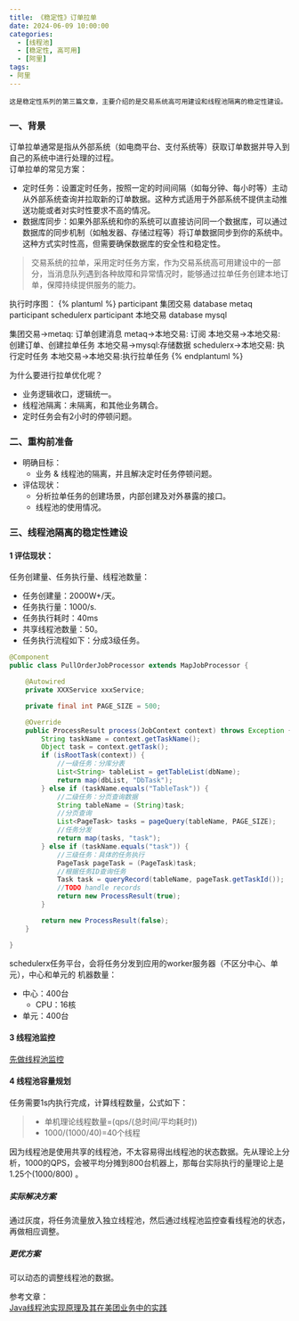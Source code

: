 ```yaml
---
title: 《稳定性》订单拉单
date: 2024-06-09 10:00:00
categories:
  - [线程池]
  - [稳定性, 高可用]
  - [阿里]
tags:
- 阿里
---
```


    这是稳定性系列的第三篇文章，主要介绍的是交易系统高可用建设和线程池隔离的稳定性建设。

### 一、背景
订单拉单通常是指从外部系统（如电商平台、支付系统等）获取订单数据并导入到自己的系统中进行处理的过程。  
订单拉单的常见方案：
- 定时任务：设置定时任务，按照一定的时间间隔（如每分钟、每小时等）主动从外部系统查询并拉取新的订单数据。这种方式适用于外部系统不提供主动推送功能或者对实时性要求不高的情况。
- 数据库同步：如果外部系统和你的系统可以直接访问同一个数据库，可以通过数据库的同步机制（如触发器、存储过程等）将订单数据同步到你的系统中。这种方式实时性高，但需要确保数据库的安全性和稳定性。

<!-- more -->
> 交易系统的拉单，采用定时任务方案，作为交易系统高可用建设中的一部分，当消息队列遇到各种故障和异常情况时，能够通过拉单任务创建本地订单，保障持续提供服务的能力。  

执行时序图：
{% plantuml %}
participant 集团交易
database metaq
participant schedulerx
participant 本地交易
database mysql

集团交易->metaq: 订单创建消息
metaq->本地交易: 订阅
本地交易->本地交易: 创建订单、创建拉单任务
本地交易->mysql:存储数据
schedulerx->本地交易: 执行定时任务
本地交易->本地交易:执行拉单任务
{% endplantuml %}

为什么要进行拉单优化呢？
- 业务逻辑收口，逻辑统一。
- 线程池隔离：未隔离，和其他业务耦合。
- 定时任务会有2小时的停顿问题。


### 二、重构前准备
- 明确目标：
  - 业务 & 线程池的隔离，并且解决定时任务停顿问题。
- 评估现状：
  - 分析拉单任务的创建场景，内部创建及对外暴露的接口。
  - 线程池的使用情况。


### 三、线程池隔离的稳定性建设
#### 1 评估现状：
任务创建量、任务执行量、线程池数量：
- 任务创建量：2000W+/天。
- 任务执行量：1000/s.
- 任务执行耗时：40ms
- 共享线程池数量：50。
- 任务执行流程如下：分成3级任务。
```java
@Component
public class PullOrderJobProcessor extends MapJobProcessor {

    @Autowired
    private XXXService xxxService;

    private final int PAGE_SIZE = 500;

    @Override
    public ProcessResult process(JobContext context) throws Exception {
        String taskName = context.getTaskName();
        Object task = context.getTask();
        if (isRootTask(context)) {
            //一级任务：分库分表
            List<String> tableList = getTableList(dbName);
            return map(dbList, "DbTask");
        } else if (taskName.equals("TableTask")) {
            //二级任务：分页查询数据
            String tableName = (String)task;
            //分页查询
            List<PageTask> tasks = pageQuery(tableName, PAGE_SIZE);
            //任务分发
            return map(tasks, "task");
        } else if (taskName.equals("task")) {
            //三级任务：具体的任务执行
            PageTask pageTask = (PageTask)task;
            //根据任务ID查询任务
            Task task = queryRecord(tableName, pageTask.getTaskId());
            //TODO handle records
            return new ProcessResult(true);
        }

        return new ProcessResult(false);
    }

}
```
schedulerx任务平台，会将任务分发到应用的worker服务器（不区分中心、单元），中心和单元的 机器数量：
- 中心：400台
  - CPU：16核
- 单元：400台

#### 3 线程池监控
[先做线程池监控](http://caohuiwu.github.io/2024/06/09/2024-06-09-%E7%B3%BB%E7%BB%9F%E9%87%8D%E6%9E%84-%E5%AE%9A%E6%97%B6%E4%BB%BB%E5%8A%A1/)

#### 4 线程池容量规划
任务需要1s内执行完成，计算线程数量，公式如下：
> - 单机理论线程数量=(qps/(总时间/平均耗时))
> - 1000/(1000/40)=40个线程

因为线程池是使用共享的线程池，不太容易得出线程池的状态数据。先从理论上分析，1000的QPS，会被平均分摊到800台机器上，那每台实际执行的量理论上是1.25个(1000/800) 。

##### 实际解决方案
通过灰度，将任务流量放入独立线程池，然后通过线程池监控查看线程池的状态，再做相应调整。

##### 更优方案
可以动态的调整线程池的数据。

参考文章：   
[Java线程池实现原理及其在美团业务中的实践](https://tech.meituan.com/2020/04/02/java-pooling-pratice-in-meituan.html)


